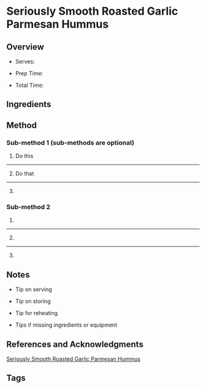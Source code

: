 # Seriously Smooth Roasted Garlic Parmesan Hummus

## Overview

- Serves:

- Prep Time:

- Total Time:

## Ingredients



## Method

### Sub-method 1 (sub-methods are optional)

1. Do this
---
2. Do that
---
3.

### Sub-method 2

1.
---
2.
---
3.

## Notes

- Tip on serving

- Tip on storing

- Tip for reheating

- Tips if missing ingredients or equipment

## References and Acknowledgments

[Seriously Smooth Roasted Garlic Parmesan Hummus](http://sallysbakingaddiction.com/2014/10/15/seriously-smooth-roasted-garlic-parmesan-hummus/)

## Tags


